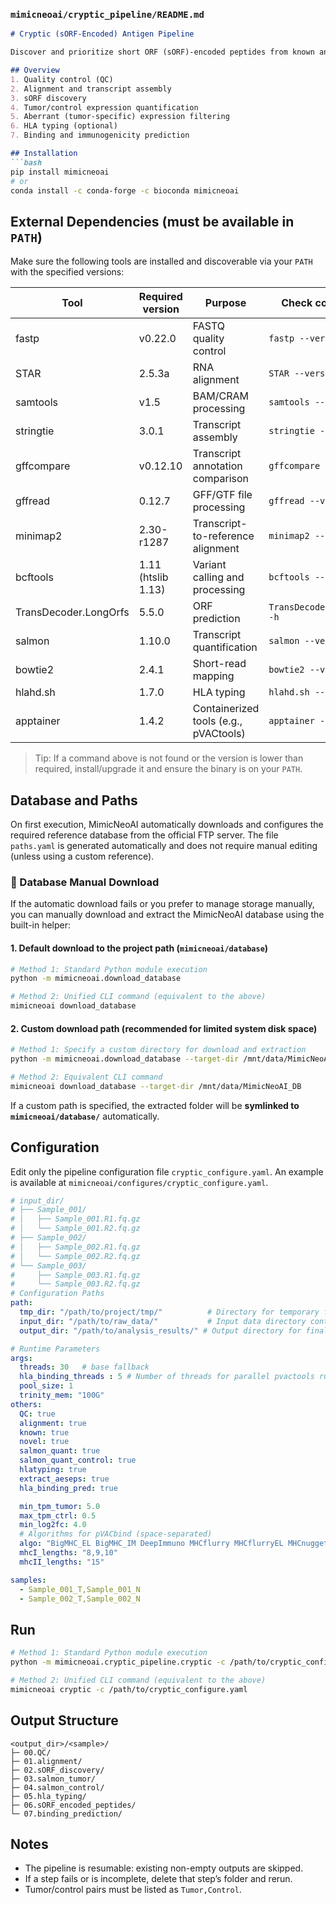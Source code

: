 ### `mimicneoai/cryptic_pipeline/README.md`

````markdown
# Cryptic (sORF-Encoded) Antigen Pipeline

Discover and prioritize short ORF (sORF)-encoded peptides from known and novel transcripts.

## Overview
1. Quality control (QC)  
2. Alignment and transcript assembly  
3. sORF discovery  
4. Tumor/control expression quantification  
5. Aberrant (tumor-specific) expression filtering  
6. HLA typing (optional)  
7. Binding and immunogenicity prediction

## Installation
```bash
pip install mimicneoai
# or
conda install -c conda-forge -c bioconda mimicneoai
````

## External Dependencies (must be available in `PATH`)

Make sure the following tools are installed and discoverable via your `PATH` with the specified versions:

| Tool                    | Required version | Purpose                                | Check command                     |
|--------------------------|------------------|----------------------------------------|-----------------------------------|
| fastp                   | v0.22.0          | FASTQ quality control                  | `fastp --version`                 |
| STAR                    | 2.5.3a           | RNA alignment                          | `STAR --version`                  |
| samtools                | v1.5             | BAM/CRAM processing                    | `samtools --version`              |
| stringtie               | 3.0.1            | Transcript assembly                    | `stringtie --version`             |
| gffcompare              | v0.12.10         | Transcript annotation comparison       | `gffcompare -v`                   |
| gffread                 | 0.12.7           | GFF/GTF file processing                | `gffread --version`               |
| minimap2                | 2.30-r1287       | Transcript-to-reference alignment      | `minimap2 --version`              |
| bcftools                | 1.11 (htslib 1.13)| Variant calling and processing         | `bcftools --version`              |
| TransDecoder.LongOrfs   | 5.5.0            | ORF prediction                         | `TransDecoder.LongOrfs -h`        |
| salmon                  | 1.10.0           | Transcript quantification              | `salmon --version`                |
| bowtie2                 | 2.4.1            | Short-read mapping                     | `bowtie2 --version`               |
| hlahd.sh                  | 1.7.0            | HLA typing                             | `hlahd.sh --version`              |
| apptainer               | 1.4.2            | Containerized tools (e.g., pVACtools)  | `apptainer --version`             |

> Tip: If a command above is not found or the version is lower than required, install/upgrade it and ensure the binary is on your `PATH`.


## Database and Paths

On first execution, MimicNeoAI automatically downloads and configures the required reference database from the official FTP server.
 The file `paths.yaml` is generated automatically and does not require manual editing (unless using a custom reference).

### 🧩 Database Manual Download

If the automatic download fails or you prefer to manage storage manually,
 you can manually download and extract the MimicNeoAI database using the built-in helper:

#### 1. Default download to the project path (`mimicneoai/database`)

```bash
# Method 1: Standard Python module execution
python -m mimicneoai.download_database

# Method 2: Unified CLI command (equivalent to the above)
mimicneoai download_database
```

#### 2. Custom download path (recommended for limited system disk space)

```bash
# Method 1: Specify a custom directory for download and extraction
python -m mimicneoai.download_database --target-dir /mnt/data/MimicNeoAI_DB

# Method 2: Equivalent CLI command
mimicneoai download_database --target-dir /mnt/data/MimicNeoAI_DB
```

If a custom path is specified, the extracted folder will be **symlinked to `mimicneoai/database/`** automatically.

## Configuration

Edit only the pipeline configuration file `cryptic_configure.yaml`.
An example is available at `mimicneoai/configures/cryptic_configure.yaml`.

```yaml
# input_dir/
# ├── Sample_001/
# │   ├── Sample_001.R1.fq.gz
# │   └── Sample_001.R2.fq.gz
# ├── Sample_002/
# │   ├── Sample_002.R1.fq.gz
# │   └── Sample_002.R2.fq.gz
# └── Sample_003/
#     ├── Sample_003.R1.fq.gz
#     └── Sample_003.R2.fq.gz
# Configuration Paths
path:
  tmp_dir: "/path/to/project/tmp/"          # Directory for temporary files
  input_dir: "/path/to/raw_data/"           # Input data directory containing samples
  output_dir: "/path/to/analysis_results/" # Output directory for final results

# Runtime Parameters
args:
  threads: 30   # base fallback
  hla_binding_threads : 5 # Number of threads for parallel pvactools runs; too many may reduce efficiency—adjust based on server performance.
  pool_size: 1
  trinity_mem: "100G"
others:
  QC: true
  alignment: true
  known: true
  novel: true
  salmon_quant: true
  salmon_quant_control: true
  hlatyping: true
  extract_aeseps: true
  hla_binding_pred: true

  min_tpm_tumor: 5.0
  max_tpm_ctrl: 0.5
  min_log2fc: 4.0
  # Algorithms for pVACbind (space-separated)
  algo: "BigMHC_EL BigMHC_IM DeepImmuno MHCflurry MHCflurryEL MHCnuggetsI MHCnuggetsII NNalign NetMHC NetMHCIIpan NetMHCIIpanEL NetMHCpan NetMHCpanEL PickPocket SMM SMMPMBEC"
  mhcI_lengths: "8,9,10"
  mhcII_lengths: "15"

samples:
  - Sample_001_T,Sample_001_N
  - Sample_002_T,Sample_002_N
```

## Run

```bash
# Method 1: Standard Python module execution
python -m mimicneoai.cryptic_pipeline.cryptic -c /path/to/cryptic_configure.yaml

# Method 2: Unified CLI command (equivalent to the above)
mimicneoai cryptic -c /path/to/cryptic_configure.yaml
```

## Output Structure

```
<output_dir>/<sample>/
├─ 00.QC/
├─ 01.alignment/
├─ 02.sORF_discovery/
├─ 03.salmon_tumor/
├─ 04.salmon_control/
├─ 05.hla_typing/
├─ 06.sORF_encoded_peptides/
└─ 07.binding_prediction/
```

## Notes

* The pipeline is resumable: existing non-empty outputs are skipped.
* If a step fails or is incomplete, delete that step’s folder and rerun.
* Tumor/control pairs must be listed as `Tumor,Control`.


